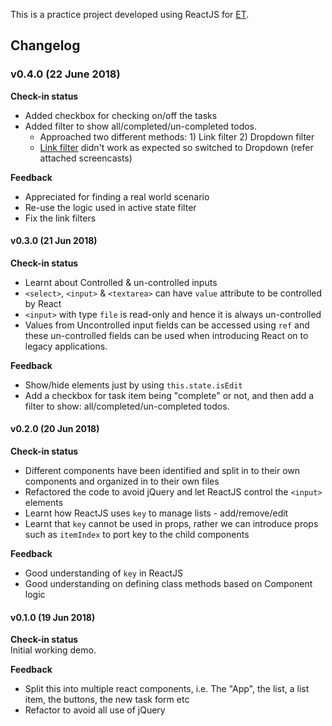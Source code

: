This is a practice project developed using ReactJS for [ET](https://github.com/elegantthemes).  

## Changelog  

### v0.4.0 (22 June 2018)
**Check-in status**  
- Added checkbox for checking on/off the tasks
- Added filter to show all/completed/un-completed todos.
    - Approached two different methods: 1) Link filter 2) Dropdown filter
    - [Link filter](https://github.com/mariadanieldeepak/et-reactjs-todolist/releases/tag/0.4.0-alpha.1) didn't work as expected so switched to Dropdown (refer attached screencasts)

**Feedback**  
- Appreciated for finding a real world scenario
- Re-use the logic used in active state filter
- Fix the link filters

#### v0.3.0 (21 Jun 2018)
**Check-in status**  
- Learnt about Controlled & un-controlled inputs
- `<select>`, `<input>` & `<textarea>` can have `value` attribute to be controlled by React
- `<input>` with type `file` is read-only and hence it is always un-controlled
- Values from Uncontrolled input fields can be accessed using `ref` and these un-controlled fields can be used when introducing React on to legacy applications.

**Feedback**  
- Show/hide elements just by using `this.state.isEdit`
- Add a checkbox for task item being "complete" or not, and then add a filter to show: all/completed/un-completed todos.

#### v0.2.0 (20 Jun 2018)
**Check-in status**  
- Different components have been identified and split in to their own components and organized in to their own files
- Refactored the code to avoid jQuery and let ReactJS control the `<input>` elements
- Learnt how ReactJS uses `key` to manage lists - add/remove/edit
- Learnt that `key` cannot be used in props, rather we can introduce props such as `itemIndex` to port key to the child components

**Feedback**   
- Good understanding of `key` in ReactJS
- Good understanding on defining class methods based on Component logic

#### v0.1.0 (19 Jun 2018)
**Check-in status**  
Initial working demo.  

**Feedback**   
- Split this into multiple react components, i.e. The "App", the list, a list item, the buttons, the new task form etc
- Refactor to avoid all use of jQuery